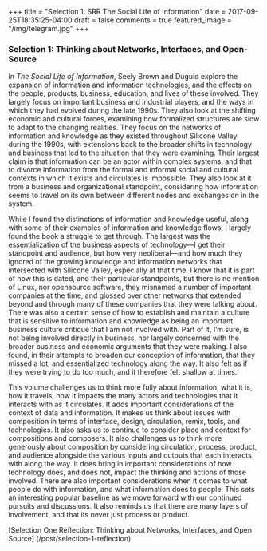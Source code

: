 +++
title = "Selection 1: SRR The Social Life of Information"
date = 2017-09-25T18:35:25-04:00
draft = false
comments = true
featured_image = "/img/telegram.jpg"
+++

### Selection 1: Thinking about Networks, Interfaces, and Open-Source

In *The Social Life of Information*, Seely Brown and Duguid explore the expansion of information and information technologies, and the effects on the people, products, business, education, and lives of these involved. They largely focus on important business and industrial players, and the ways in which they had evolved during the late 1990s. They also look at the shifting economic and cultural forces, examining how formalized structures are slow to adapt to the changing realities. They focus on the networks of information and knowledge as they existed throughout Silicone Valley during the 1990s, with extensions back to the broader shifts in technology and business that led to the situation that they were examining. Their largest claim is that information can be an actor within complex systems, and that to divorce information from the formal and informal social and cultural contexts in which it exists and circulates is impossible. They also look at it from a business and organizational standpoint, considering how information seems to travel on its own between different nodes and exchanges on in the system.

While I found the distinctions of information and knowledge useful, along with some of their examples of information and knowledge flows, I largely found the book a struggle to get through. The largest was the essentialization of the business aspects of technology—I get their standpoint and audience, but how very neoliberal—and how much they ignored of the growing knowledge and information networks that intersected with Silicone Valley, especially at that time. I know that it is part of how this is dated, and their particular standpoints, but there is no mention of Linux, nor opensource software, they misnamed a number of important companies at the time, and glossed over other networks that extended beyond and through many of these companies that they were talking about. There was also a certain sense of how to establish and maintain a culture that is sensitive to information and knowledge as being an important business culture critique that I am not involved with. Part of it, I’m sure, is not being involved directly in business, nor largely concerned with the broader business and economic arguments that they were making. I also found, in their attempts to broaden our conception of information, that they missed a lot, and essentialized technology along the way. It also felt as if they were trying to do too much, and it therefore felt shallow at times.

This volume challenges us to think more fully about information, what it is, how it travels, how it impacts the many actors and technologies that it interacts with as it circulates. It adds important considerations of the context of data and information. It makes us think about issues with composition in terms of interface, design, circulation, remix, tools, and technologies. It also asks us to continue to consider place and context for compositions and composers. It also challenges us to think more generously about composition by considering circulation, process, product, and audience alongside the various inputs and outputs that each interacts with along the way. It does bring in important considerations of how technology does, and does not, impact the thinking and actions of those involved. There are also important considerations when it comes to what people do with information, and what information does to people. This sets an interesting popular baseline as we move forward with our continued pursuits and discussions. It also reminds us that there are many layers of involvement, and that its never just process or product.

[Selection One Reflection: Thinking about Networks, Interfaces, and Open Source] (/post/selection-1-reflection)
